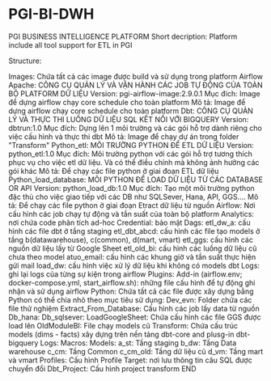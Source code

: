 # PGI-BI-DWH
PGI BUSINESS INTELLIGENCE PLATFORM
Short decription: Platform include all tool support for ETL in PGI

Structure:

Images: Chứa tất cả các image được build và sử dụng trong platform
Airflow Apache: CÔNG CỤ QUẢN LÝ VÀ VẬN HÀNH CÁC JOB TỰ ĐỘNG CỦA TOÀN BỘ PLATFORM DỮ LIỆU
Version: pgi-airflow-image:2.9.0.1
Mục đích: Image để dựng airflow chạy core schedule cho toàn platform
Mô tả: Image để dựng airflow chạy core schedule cho toàn platform
Dbt: CÔNG CỤ QUẢN LÝ VÀ THỰC THI LUỒNG DỮ LIỆU SQL KẾT NỐI VỚI BIGQUERY
Version: dbtrun:1.0
Mục đích: Dựng lên 1 môi trường và các gói hỗ trợ dành riêng cho việc cấu hình và thực thi dbt
Mô tả: Image để chạy dự án trong folder "Transform"
Python_etl: MÔI TRƯỜNG PYTHON ĐỂ ETL DỮ LIỆU
Version: python_etl:1.0
Mục đích: Môi trường python với các gói hỗ trợ tương thích phục vụ cho việc etl dữ liệu. Và có thể điều chỉnh mà không ảnh hưởng các gói khác
Mô tả: Để chạy các file python ở giai đoạn ETL dữ liệu
Python_load_database: MÔI PYTHON ĐỂ LOAD DỮ LIỆU TỪ CÁC DATABASE OR API
Version: python_load_db:1.0
Mục đích: Tạo một môi trường python đặc thù cho việc giao tiếp với các DB như SQLSever, Hana, API, GGS....
Mô tả: Để chạy các file python ở giai đoạn Etract dữ liệu từ nguồn
Airflow: Nơi cấu hình các job chạy tự động và tần suất của toàn bộ platform
Analytics: nơi chứa code phân tích ad-hoc
Credential: bảo mật
Dags:
etl_dw_a: cấu hình các file dbt ở tầng staging
etl_dbt_abcd: cấu hình các file tạo models ở tầng b(datawarehouse), c(common), d(mart, vmart)
etl_ggs: cấu hình các nguồn dữ liệu lấy từ Google Sheet
etl_old_bi: cấu hình các luồng dữ liệu cũ chưa theo model
atuo_email: cấu hình các khung giờ và tần suất thực hiện gửi mail
load_dw: cấu hình việc xử lý dữ liệu khi không có models dbt
Logs: ghi lại logs của từng sự kiện trong airflow
Plugins:
Add-in (airflow.env; docker-compose.yml, start_airflow.sh): những file cấu hình để tự động ghi nhận và sử dụng airflow
Python: Chứa tất cả các file được xây dựng bằng Python có thể chia nhỏ theo mục tiêu sử dụng:
Dev_evn: Folder chứa các file thử nghiệm
Extract_From_Database: Cấu hình các job lấy data từ nguồn
Db_hana:
Db_sqlsever:
LoadGoogleSheet: Chứa cấu hình các file GGS được load lên
OldModuleBI: File chạy models cũ
Transform: Chứa cấu trúc models (dims - facts) xây dựng trên nền tảng dbt-core and plusg-in dbt-bigquery
Logs:
Macros:
Models:
a_st: Tầng staging
b_dw: Tầng Data warehouse
c_cm: Tầng Common
c_cm_old: Tầng dữ liệu cũ
d_vm: Tầng mart và vmart
Profiles: Cấu hình Profile
Target: nơi lưu thông tin câu SQL được chuyển đổi
Dbt_Project: Cấu hình project transform
END
